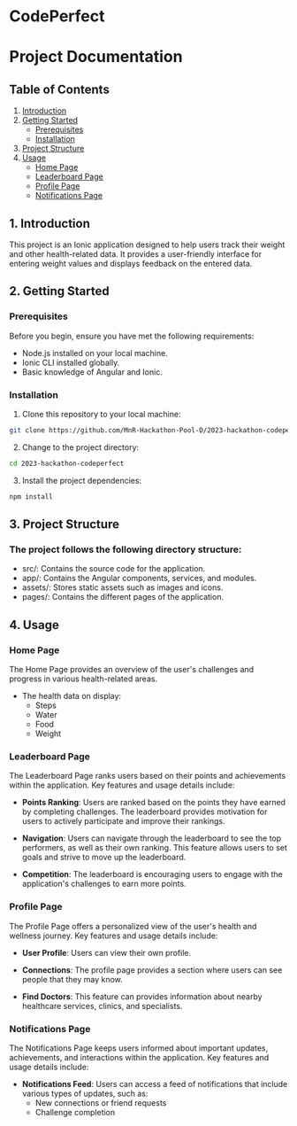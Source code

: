 # CodePerfect
# Project Documentation

## Table of Contents

1. [Introduction](#introduction)
2. [Getting Started](#getting-started)
    - [Prerequisites](#prerequisites)
    - [Installation](#installation)
3. [Project Structure](#project-structure)
4. [Usage](#usage)
    - [Home Page](#home-page)
    - [Leaderboard Page](#leaderboard-page)
    - [Profile Page](#profile-page)
    - [Notifications Page](#notifications-page)
      
## 1. Introduction <a name="introduction"></a>

This project is an Ionic application designed to help users track their weight and other health-related data. It provides a user-friendly interface for entering weight values and displays feedback on the entered data.

## 2. Getting Started <a name="getting-started"></a>

### Prerequisites <a name="prerequisites"></a>

Before you begin, ensure you have met the following requirements:

- Node.js installed on your local machine.
- Ionic CLI installed globally.
- Basic knowledge of Angular and Ionic.

### Installation

1. Clone this repository to your local machine:
```bash
git clone https://github.com/MnR-Hackathon-Pool-D/2023-hackathon-codeperfect.git
```
   
2. Change to the project directory:
```bash
cd 2023-hackathon-codeperfect
```

3. Install the project dependencies:
```bash
npm install
```
  
## 3. Project Structure  <a name="project-structure"></a>
### The project follows the following directory structure:

- src/: Contains the source code for the application.
- app/: Contains the Angular components, services, and modules.
- assets/: Stores static assets such as images and icons.
- pages/: Contains the different pages of the application.

## 4. Usage  <a name="usage"></a>

### Home Page

The Home Page provides an overview of the user's challenges and progress in various health-related areas.
- The health data on display:
  - Steps
  - Water
  - Food
  - Weight

### Leaderboard Page

The Leaderboard Page ranks users based on their points and achievements within the application. Key features and usage details include:

- **Points Ranking**: Users are ranked based on the points they have earned by completing challenges. The leaderboard provides motivation for users to actively participate and improve their rankings.

- **Navigation**: Users can navigate through the leaderboard to see the top performers, as well as their own ranking. This feature allows users to set goals and strive to move up the leaderboard.

- **Competition**: The leaderboard is encouraging users to engage with the application's challenges to earn more points.

### Profile Page

The Profile Page offers a personalized view of the user's health and wellness journey. Key features and usage details include:

- **User Profile**: Users can view their own profile.

- **Connections**: The profile page provides a section where users can see people that they may know.

- **Find Doctors**: This feature can provides information about nearby healthcare services, clinics, and specialists.

### Notifications Page

The Notifications Page keeps users informed about important updates, achievements, and interactions within the application. Key features and usage details include:

- **Notifications Feed**: Users can access a feed of notifications that include various types of updates, such as:
  - New connections or friend requests
  - Challenge completion


